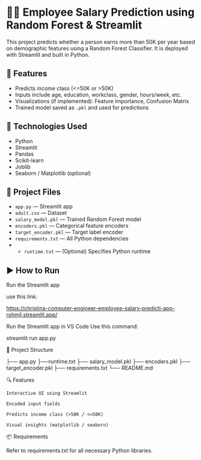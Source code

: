 # 🧑‍💼 Employee Salary Prediction using Random Forest & Streamlit

This project predicts whether a person earns more than 50K per year based on demographic features using a Random Forest Classifier. It is deployed with Streamlit and built in Python.

## 🚀 Features

- Predicts income class (<=50K or >50K)
- Inputs include age, education, workclass, gender, hours/week, etc.
- Visualizations (if implemented): Feature Importance, Confusion Matrix
- Trained model saved as `.pkl` and used for predictions

## 🧠 Technologies Used

- Python
- Streamlit
- Pandas
- Scikit-learn
- Joblib
- Seaborn / Matplotlib (optional)

## 📁 Project Files

- `app.py` — Streamlit app
- `adult.csv` — Dataset
- `salary_model.pkl` — Trained Random Forest model
- `encoders.pkl` — Categorical feature encoders
- `target_encoder.pkl` — Target label encoder
- `requirements.txt` — All Python dependencies
- - `runtime.txt` — (Optional) Specifies Python runtime

## ▶️ How to Run

Run the Streamlit app 

use this link:

https://christina-computer-engineer-employee-salary-predicti-app-rohmjl.streamlit.app/

Run the Streamlit app in VS Code
Use this command:

streamlit run app.py


📁 Project Structure

├── app.py
├──runtime.txt
├── salary_model.pkl
├── encoders.pkl
├── target_encoder.pkl
├── requirements.txt
└── README.md

🔍 Features

    Interactive UI using Streamlit

    Encoded input fields

    Predicts income class (>50K / <=50K)

    Visual insights (matplotlib / seaborn)

📦 Requirements

Refer to requirements.txt for all necessary Python libraries.

